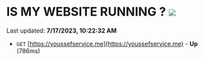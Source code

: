 # IS MY WEBSITE RUNNING ? [![](https://img.shields.io/static/v1?label=Sponsor&message=%E2%9D%A4&logo=GitHub&color=%23fe8e86)](https://github.com/sponsors/<username>)

Last updated: **7/17/2023, 10:22:32 AM**

- `GET` [https://youssefservice.me](https://youssefservice.me) - **Up** (786ms)
